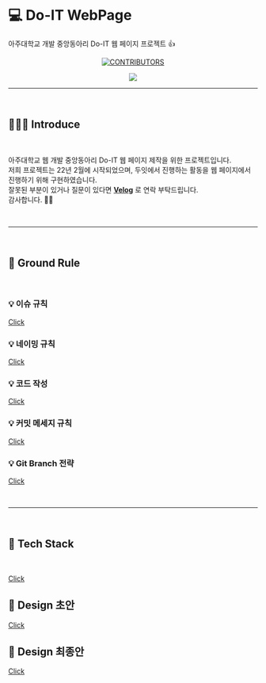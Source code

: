 # 💻 Do-IT WebPage

아주대학교 개발 중앙동아리 Do-IT 웹 페이지 프로젝트 :+1:

<div align=center>

[![CONTRIBUTORS](https://img.shields.io/badge/contributors-8-green.svg?style=flat-square)](https://github.com/AJOU-DEVELOPERS/Do-IT-Page)

<a href="https://github.com/AJOU-DEVELOPERS/Do-IT-Page/graphs/contributors">
  <img src="https://contrib.rocks/image?repo=AJOU-DEVELOPERS/Do-IT-Page" />
</a>

</div>

---

<br />

## 🧑🏻‍💻 Introduce

<br />

아주대학교 웹 개발 중앙동아리 Do-IT 웹 페이지 제작을 위한 프로젝트입니다. <br/>
저희 프로젝트는 22년 2월에 시작되었으며, 두잇에서 진행하는 활동을 웹 페이지에서 진행하기 위해 구현하였습니다. <br/>
잘못된 부분이 있거나 질문이 있다면 **[Velog](https://velog.io/@jinpro)** 로 연락 부탁드립니다. <br/>
감사합니다. 🙇🏻 <br />

<br />

---

<br />

## 📒 Ground Rule

<br />

### 💡 이슈 규칙

[Click](https://github.com/AJOU-DEVELOPERS/Do-IT-Page/wiki/%EC%9D%B4%EC%8A%88-%EA%B7%9C%EC%B9%99)

### 💡 네이밍 규칙

[Click](https://github.com/AJOU-DEVELOPERS/Do-IT-Page/wiki/%EB%84%A4%EC%9D%B4%EB%B0%8D-%EA%B7%9C%EC%B9%99)

### 💡 코드 작성

[Click](https://github.com/AJOU-DEVELOPERS/Do-IT-Page/wiki/%EC%BD%94%EB%93%9C-%EC%9E%91%EC%84%B1-%EA%B7%9C%EC%B9%99)

### 💡 커밋 메세지 규칙

[Click](https://github.com/AJOU-DEVELOPERS/Do-IT-Page/wiki/Git-Commit-Message-%EA%B7%9C%EC%B9%99)

### 💡 Git Branch 전략

[Click](https://blog.appkr.dev/learn-n-think/comparing-workflows/#32-%EC%9D%B4%EB%A0%A5%EC%9D%84-%EA%B8%B0%EB%A1%9D%ED%95%98%EB%8A%94-%EB%B8%8C%EB%9E%9C%EC%B9%98)

<br />

---

<br />

## 🔧 Tech Stack

<br />

[Click](https://github.com/AJOU-DEVELOPERS/Do-IT-Page/wiki/%EA%B8%B0%EC%88%A0-%EC%8A%A4%ED%83%9D)

## 💓 Design 초안 

[Click](https://www.figma.com/file/r77c3Ps8mxVKVhjriACroN/Doit_web?node-id=0%3A1)


## 💓 Design 최종안

[Click](https://xd.adobe.com/view/990b55b6-06fd-4f6b-a02d-7b992644e2a2-cc58/grid)